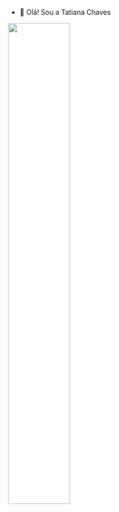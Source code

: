 - 👋 Olá! Sou a Tatiana Chaves
<img width=50% src="https://images.vexels.com/media/users/3/227278/isolated/lists/8d09b2f47a39b13222181606d7d1be55-cacto-preto-cortado.png"/>


